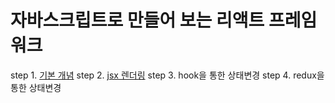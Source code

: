 # 자바스크립트로 만들어 보는 리액트 프레임워크

step 1. [기본 개념](https://bgpark.tistory.com/166)
step 2. [jsx 렌더링](https://bgpark.tistory.com/167)
step 3. hook을 통한 상태변경
step 4. redux을 통한 상태변경